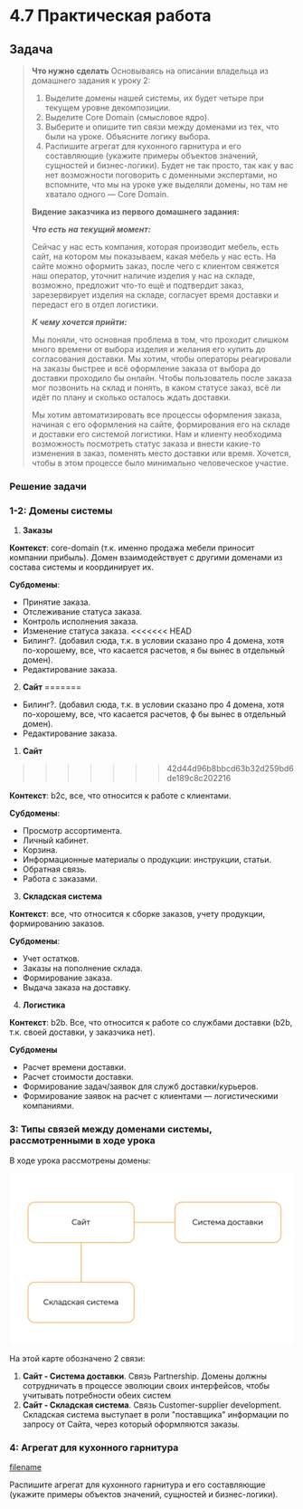 # 4.7 Практическая работа

## Задача

>**Что нужно сделать**
>Основываясь на описании владельца из домашнего задания к уроку 2:
>
>1. Выделите домены нашей системы, их будет четыре при текущем уровне декомпозиции.
>2. Выделите Core Domain (смысловое ядро).
>3. Выберите и опишите тип связи между доменами из тех, что были на уроке. Объясните логику выбора.
>4. Распишите агрегат для кухонного гарнитура и его составляющие (укажите примеры объектов значений, сущностей и бизнес-логики).
Будет не так просто, так как у вас нет возможности поговорить с доменными экспертами, но вспомните, что мы на уроке уже выделяли домены, но там не хватало одного — Core Domain. 
>
>**Видение заказчика из первого домашнего задания:**  
>
>***Что есть на текущий момент:***
>
>Сейчас у нас есть компания, которая производит мебель, есть сайт, на котором мы показываем, какая мебель у нас есть. На сайте можно оформить заказ, после чего с клиентом свяжется наш оператор, уточнит наличие изделия у нас на складе, возможно, предложит что-то ещё и подтвердит заказ, зарезервирует изделия на складе, согласует время доставки и передаст его в отдел логистики. 
>
>***К чему хочется прийти:***
>
>Мы поняли, что основная проблема в том, что проходит слишком много времени от выбора изделия и желания его купить до согласования доставки. Мы хотим, чтобы операторы реагировали на заказы быстрее и всё оформление заказа от выбора до доставки проходило бы онлайн. Чтобы пользователь после заказа мог позвонить на склад и понять, в каком статусе заказ, всё ли идёт по плану и сколько осталось ждать доставки. 
>
>Мы хотим автоматизировать все процессы оформления заказа, начиная с его оформления на сайте, формирования его на складе и доставки его системой логистики. Нам и клиенту необходима возможность посмотреть статус заказа и внести какие-то изменения в заказ, поменять место доставки или время. Хочется, чтобы в этом процессе было минимально человеческое участие.

### Решение задачи

### 1-2: Домены системы

1. **Заказы**

**Контекст**: core-domain (т.к. именно продажа мебели приносит компании прибыль). Домен взаимодействует с другими доменами из состава системы и координирует их.

**Субдомены**:

* Принятие заказа.
* Отслеживание статуса заказа.
* Контроль исполнения заказа.
* Изменение статуса заказа.
<<<<<<< HEAD
* Билинг?. (добавил сюда, т.к. в условии сказано про 4 домена, хотя по-хорошему, все, что касается расчетов, я бы вынес в отдельный домен).
* Редактирование заказа.

2. **Сайт**
=======
* Билинг?. (добавил сюда, т.к. в условии сказано про 4 домена, хотя по-хорошему, все, что касается расчетов, ф бы вынес в отдельный домен).
* Редактирование заказа.

1. **Сайт**
>>>>>>> 42d44d96b8bbcd63b32d259bd6de189c8c202216

**Контекст**: b2c, все, что относится к работе с клиентами.

**Субдомены**:

* Просмотр ассортимента.
* Личный кабинет.
* Корзина.
* Информационные материалы о продукции: инструкции, статьи.
* Обратная связь.
* Работа с заказами.

3. **Складская система**

**Контекст**: все, что относится к сборке заказов, учету продукции, формированию заказов.

**Субдомены**:

* Учет остатков.
* Заказы на пополнение склада.
* Формирование заказа.
* Выдача заказа на доставку.

4. **Логистика**

**Контекст**: b2b. Все, что относится к работе со службами доставки (b2b, т.к. своей доставки, у заказчика нет).

**Субдомены**

* Расчет времени доставки.
* Расчет стоимости доставки.
* Формирование задач/заявок для служб доставки/курьеров.
* Формирование заявок на расчет с клиентами — логистическими компаниями.

### 3: Типы связей между доменами системы, рассмотренными в ходе урока

В ходе урока рассмотрены домены:

![Domains](img/domains.png)

На этой карте обозначено 2 связи:

1. **Сайт - Система доставки**. Связь Partnership. Домены должны сотрудничать в процессе эволюции своих интерфейсов, чтобы учитывать потребности обеих систем
2. **Сайт - Складская система**. Связь Customer-supplier development. Складская система выступает в роли "поставщика" информации по запросу от Сайта, через который оформляются заказы.

### 4: Агрегат для кухонного гарнитура

[filename](img/Agregate.drawio ':include :type=code')

Распишите агрегат для кухонного гарнитура и его составляющие (укажите примеры объектов значений, сущностей и бизнес-логики).
